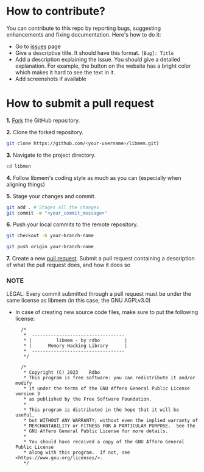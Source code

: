 # How to contribute?
You can contribute to this repo by reporting bugs, suggesting enhancements and fixing documentation. Here's how to do it:

- Go to [issues](https://github.com/rdbo/libmem/issues/new) page
- Give a descriptive title. It should have this format. `[Bug]: Title`
- Add a description explaining the issue. You should give a detailed explanation. For example, the button on the website has a bright color which makes it hard to see the text in it.
- Add screenshots if available



# How to submit a pull request
**1.** [Fork](https://github.com/rdbo/libmem/fork) the GitHub repository.

**2.** Clone the forked repository.

```bash
git clone https://github.com/<your-username>/libmem.git)
```

**3.** Navigate to the project directory.

```bash
cd libmen
```

**4.** Follow libmem's coding style as much as you can (especially when aligning things)

**5.** Stage your changes and commit.

```bash
git add . # Stages all the changes
git commit -m "<your_commit_message>"
```
**6.** Push your local commits to the remote repository.
```bash
git checkout -b your-branch-name
```

```bash
git push origin your-branch-name
```
**7.** Create a new [pull request](https://help.github.com/en/github/collaborating-with-issues-and-pull-requests/creating-a-pull-request). Submit a pull request containing a description of what the pull request does, and how it does so

### **NOTE**

LEGAL: Every commit submitted through a pull request must be under the same license as libmem (in this case, the GNU AGPLv3.0)
- In case of creating new source code files, make sure to put the following license:


        /*
         *  ----------------------------------
         * |         libmem - by rdbo         |
         * |      Memory Hacking Library      |
         *  ----------------------------------
         */

        /*
         * Copyright (C) 2023    Rdbo
         * This program is free software: you can redistribute it and/or modify
         * it under the terms of the GNU Affero General Public License version 3
         * as published by the Free Software Foundation.
         * 
         * This program is distributed in the hope that it will be useful,
         * but WITHOUT ANY WARRANTY; without even the implied warranty of
         * MERCHANTABILITY or FITNESS FOR A PARTICULAR PURPOSE.  See the
         * GNU Affero General Public License for more details.
         * 
         * You should have received a copy of the GNU Affero General Public License
         * along with this program.  If not, see <https://www.gnu.org/licenses/>.
         */
